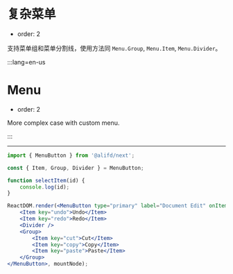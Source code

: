 # 复杂菜单

- order: 2

支持菜单组和菜单分割线，使用方法同 `Menu.Group`, `Menu.Item`, `Menu.Divider`。

:::lang=en-us
# Menu

- order: 2

More complex case with custom menu.

:::

---

````jsx
import { MenuButton } from '@alifd/next';

const { Item, Group, Divider } = MenuButton;

function selectItem(id) {
    console.log(id);
}

ReactDOM.render(<MenuButton type="primary" label="Document Edit" onItemClick={selectItem}>
    <Item key="undo">Undo</Item>
    <Item key="redo">Redo</Item>
    <Divider />
    <Group>
        <Item key="cut">Cut</Item>
        <Item key="copy">Copy</Item>
        <Item key="paste">Paste</Item>
    </Group>
</MenuButton>, mountNode);
````
